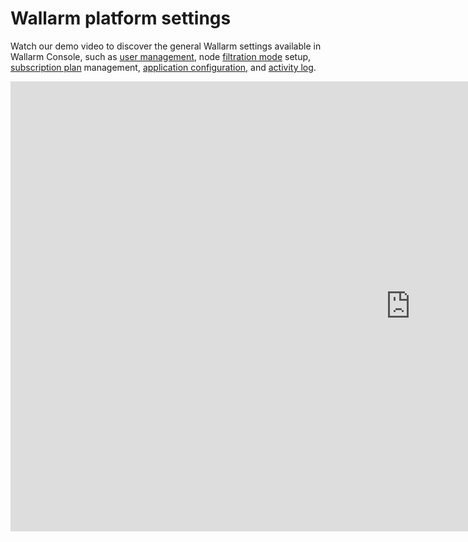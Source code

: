 # Wallarm platform settings

<!-- ## Protecting applications against OWASP Top 10

<div class="video-wrapper">
  <iframe width="1280" height="720" src="https://www.youtube.com/embed/27CBsTQUE-Q" frameborder="0" allow="accelerometer; autoplay; encrypted-media; gyroscope; picture-in-picture" allowfullscreen></iframe>
</div>

**Related documentation articles**

* [The list of attacks and vulnerabilities detected by Wallarm](../attacks-vulns-list.md)
* [How Wallarm detects vulnerabilities in applications](../about-wallarm/detecting-vulnerabilities.md)

## Wallarm Console features overview

<div class="video-wrapper">
  <iframe width="1280" height="720" src="https://www.youtube.com/embed/R8v9npJAXSo" frameborder="0" allow="accelerometer; autoplay; encrypted-media; gyroscope; picture-in-picture" allowfullscreen></iframe>
</div>

**Related documentation articles**

* [Documentation for Wallarm Console sections](../user-guides/user-intro.md) -->

Watch our demo video to discover the general Wallarm settings available in Wallarm Console, such as [user management](../user-guides/settings/users.md), node [filtration mode](../admin-en/configure-wallarm-mode.md#general-filtration-rule-in-wallarm-console) setup, [subscription plan](../about-wallarm/subscription-plans.md) management, [application configuration](../user-guides/settings/applications.md), and [activity log](../user-guides/settings/audit-log.md).

<div class="video-wrapper">
  <iframe width="1280" height="720" src="https://www.youtube.com/embed/8kPa1EsQFaQ" frameborder="0" allow="accelerometer; autoplay; encrypted-media; gyroscope; picture-in-picture" allowfullscreen></iframe>
</div>
